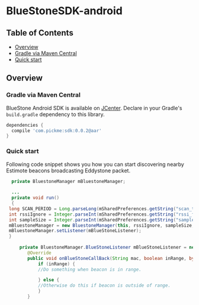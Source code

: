 # BlueStoneSDK-android

## Table of Contents

- [Overview](#overview)
- [Gradle via Maven Central](#gradle-via-maven-central)
- [Quick start](#quick-start-for-eddystone)

## Overview

### Gradle via Maven Central

BlueStone Android SDK is available on [JCenter](http://). Declare in your Gradle's `build.gradle` dependency to this library.

```gradle
dependencies {
  compile 'com.pickme:sdk:0.0.2@aar'
}
```

### Quick start

Following code snippet shows you how you can start discovering nearby Estimote beacons broadcasting Eddystone packet.

```java
  private BluestoneManager mBluestoneManager;
  
  ...
  private void run()
  {
 long SCAN_PERIOD = Long.parseLong(mSharedPreferences.getString("scan_timeout", "600000"));
 int rssiIgnore = Integer.parseInt(mSharedPreferences.getString("rssi_filter", "55"));
 int sampleSize = Integer.parseInt(mSharedPreferences.getString("sample_size", "25"));
 mBluestoneManager = new BluestoneManager(this, rssiIgnore, sampleSize, SCAN_PERIOD);
 mBluestoneManager.setListener(mBlueStoneListener);
 }
 
     private BluestoneManager.BlueStoneListener mBlueStoneListener = new BluestoneManager.BlueStoneListener() {
        @Override
        public void onBlueStoneCallBack(String mac, boolean inRange, byte[] scanRecord, int rssi) {
            if (inRange) {
            //Do something when beacon is in range.

            } else {
            //Otherwise do this if beacon is outside of range.
            }
        }
```
